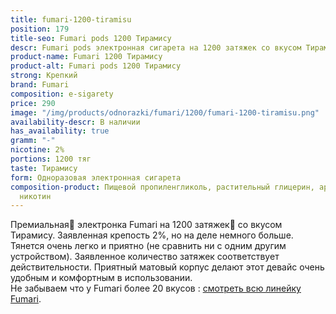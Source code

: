```yaml
---
title: fumari-1200-tiramisu
position: 179
title-seo: Fumari pods 1200 Тирамису
descr: Fumari pods электронная сигарета на 1200 затяжек со вкусом Тирамису
product-name: Fumari 1200 Тирамису
product-alt: Fumari pods 1200 Тирамису
strong: Крепкий
brand: Fumari
composition: e-sigarety
price: 290
image: "/img/products/odnorazki/fumari/1200/fumari-1200-tiramisu.png"
availability-descr: В наличии
has_availability: true
gramm: "-"
nicotine: 2%
portions: 1200 тяг
taste: Тирамису
form: Одноразовая электронная сигарета
composition-product: Пищевой пропиленгликоль, растительный глицерин, ароматизатор,
  никотин
---
```


Премиальная🥇 электронка Fumari на 1200 затяжек💨 со вкусом Тирамису. Заявленная крепость 2%, но на деле немного больше. Тянется очень легко и приятно (не сравнить ни с одним другим устройством). Заявленное количество затяжек соответствует действительности. Приятный матовый корпус делают этот девайс очень удобным и комфортным в использовании.<br>
Не забываем что у Fumari более 20 вкусов : [смотреть всю линейку Fumari](/fumari).